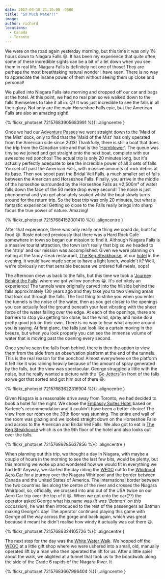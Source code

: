 ```yaml
---
date: 2017-04-18 21:10:00 -0500
title: "So Much Water!!"
image: 
author: richard
locations: 
  - Canada
  - Toronto
---
```



We were on the road again yesterday morning, but this time it was only 1&frac12; hours down to Niagara Falls :smiley:. It has been my experience that quite often, some of these incredible sights can be a bit of a let down when you see them in real life. Niagara Falls is definitely not one of those! They are perhaps the most breathtaking natural wonder I have seen! There is no way to appreciate the insane power of them without seeing them up close and personal! 

We pulled into Niagara Falls late morning and dropped off our car and bags at the hotel. At this point, we had no real plan so we walked down to the falls themselves to take it all in. :open_mouth:! It was just incredible to see the falls in all their glory. Not only are the main Horseshoe Falls epic, but the American Falls are also an amazing sight!

{% flickr_photoset 72157683905683991 %}{: .aligncentre }

Once we had our [Adventure Passes][ap] we went straight down to the 'Maid of the Mist' dock, only to find that the 'Maid of the Mist' has only operated from the American side since 2013! Thankfully, there is still a boat that does the trip from the Canadian side and that is the '[Hornblower][hb]'. The queue was tiny so we joined and got straight onto the next boat, complete with our awesome red ponchos! The actual trip is only 20 minutes long, but it's actually perfectly adequate to see the incredible power of all 3 sets of falls. You set off past the American Falls, with massive amounts of rock debris at its base. Then you scoot past the Bridal Veil Falls, a much smaller set of falls between the American and Horseshoe Falls. Finally, you arrive in the middle of the horseshoe surrounded by the Horseshoe Falls as &asymp;2,500m&sup3; of water falls down the face of the 50 metre drop every second! The noise is just phenomenal and you get absolutely soaked whilst the boat slowly turns around for the return trip. So the boat trip was only 20 minutes, but what a fantastic experience! Getting so close to the Falls really brings into sharp focus the true power of nature. Amazing!  

{% flickr_photoset 72157684152001410 %}{: .aligncentre }

After that experience, there was only really one thing we could do, hunt for food :smiley:. Rosie noticed previously that there was a Hard Rock Caf&eacute; somewhere in town so began our mission to find it. Although Niagara Falls is a massive tourist attraction, the town isn't really that big so we headed to the 'strip' and our mission was accomplished. Given we were planning on eating at the fancy steak restaurant, [The Keg Steakhouse][keg], at our [hotel][es] in the evening, it would have made sense to have a light lunch, wouldn't it? Well, we're obviously not that sensible because we ordered full meals, oops!

The afternoon drew us back to the falls, but this time we took a '[Journey Behind the Falls][jb]' where we got yellow ponchos :grinning:. It's definitely an experience! The tunnels were originally carved into the hillside behind the falls approximately 130 years ago and they take you to two viewing areas that look out through the falls. The first thing to strike you when you enter the tunnels is the noise of the water, then as you get closer to the openings you can actually feel the ground beneath your feet vibrating with the sheer force of the water falling over the edge. At each of the openings, there are barriers to stop you getting too close, but the wind, spray and noise do a pretty good job on their own. There is no way to hear what anyone around you is saying. At first glanc, the falls just look like a curtain moving in the breeze, but when you look properly you can see the immense volume of water that is moving past the opening every second.

Once you've seen the falls from behind, there is then the option to view them from the side from an observation platform at the end of the tunnels. This is the real reason for the ponchos! Almost everywhere on the platform it felt like it was raining heavily because of the amount of spray generated by the falls, but the view was spectacular. George struggled a little with the noise, but he really wanted a picture with the '[Go Jetters][gj]' in front of the falls so we got that sorted and got him out of there :smiley:. 

{% flickr_photoset 72157683622316904 %}{: .aligncentre }

Given Niagara is a reasonable drive away from Toronto, we had decided to book a hotel for the night. We chose the [Embassy Suites Hotel][es] based on Karlene's recommendation and it couldn't have been a better choice! The view from our room on the 39th floor was stunning. The entire end wall of the room was glazing and we looked straight down on the Horseshoe Falls and across to the American and Bridal Veil Falls. We also got to eat in [The Keg Steakhouse][keg] which is on the 9th floor of the hotel and also looks out over the falls.

{% flickr_photoset 72157686285637856 %}{: .aligncentre }

When planning out this trip, we thought a day in Niagara, with maybe a couple of hours in the morning to see the last few bits, would be plenty, but this morning we woke up and wondered how we would fit in everything we had left! Anyway, we started the day riding the [WEGO][] out to the [Whirlpool Aero Car][ac] for a journey over the Niagara Whirlpool and the border between Canada and the United States of America. The international border between the two countries lies along the centre of the river and crosses the Niagara Whirlpool, so, officially, we crossed into and out of the USA twice on our Aero Car trip over the top of it :smiley:. When we got onto the car(_??_) the operator asked George what his name was (_it was 'Batman' on this occassion_), he was then introduced to the rest of the passengers as Batman making George's day! The operator continued playing this game with George all the way across the gorge and back again, which was great because it meant he didn't realise how windy it actually was out there :smiley:.

{% flickr_photoset 72157686324105726 %}{: .aligncentre }

The next stop for the day was the [White Water Walk][www]. We hopped off the [WEGO][] at a little gift shop where we were ushered into a small, old, manually operated lift by a man who then operated the lift for us. After a little spiel about the walk, we alighted at a tunnel that took us to the boardwalk along the side of the Grade 6 rapids of the Niagara River. It 

{% flickr_photoset 72157683667996404 %}{: .aligncentre }

[ap]: https://www.niagaraparks.com/visit-niagara-parks/plan-your-visit/deals-packages/ "Niagara Falls Adventure Pass - Save up to 48% off top Niagara attractions"
[hb]: https://www.niagaracruises.com/ "Hornblower Niagara Cruise"
[keg]: http://www.fallsviewrestaurant.com/ "The Keg Steakhouse &amp; Bar | Fallsview | Niagara Falls, Canada"
[es]: http://www.embassysuitesniagara.com/ "Niagara Falls Hotel – Embassy Suites Niagara Falls Hotel"
[jb]: https://www.niagaraparks.com/visit/attractions/journey-behind-the-falls/ "Journey Behind the Falls"
[gj]: http://www.bbc.co.uk/cbeebies/shows/go-jetters "Go Jetters - CBeebies - BBC"
[WEGO]: http://www.wegoniagarafalls.com/ "WEGO Niagara Falls - The Ride to Fun, Visitor Transportation System"
[ac]: https://www.niagaraparks.com/visit/attractions/whirlpool-aero-car/ "Whirlpool Aero Car"
[www]: https://www.niagaraparks.com/visit/attractions/white-water-walk/ "White Water Walk"